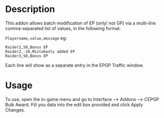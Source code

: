 # Description

This addon allows batch modification of EP (only! not GP) via a multi-line comma-separated list of values, in the following format:

`Playername,value,message`
eg:
```
Raider1,50,Bonus EP
Raider2,-10,Mistakenly added EP
Raider3,50,Bonus EP
```

Each line will show as a separate entry in the EPGP Traffic window.

# Usage

To use, open the in-game menu and go to Interface --> Addons --> CEPGP Bulk Award.
Fill you data into the edit box provided and click Apply Changes.
